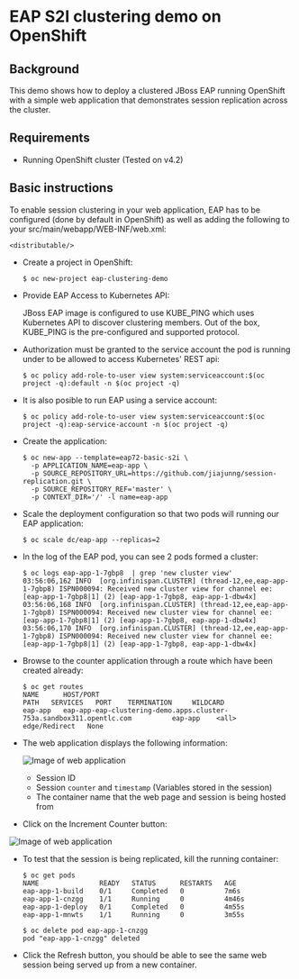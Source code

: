 EAP S2I clustering demo on OpenShift
============================================================
## Background
This demo shows how to deploy a clustered JBoss EAP running OpenShift with a simple web application that demonstrates session replication across the cluster.

## Requirements

- Running OpenShift cluster (Tested on v4.2)

## Basic instructions

To enable session clustering in your web application, EAP has to be configured (done by default in OpenShift) as well as adding the following to your src/main/webapp/WEB-INF/web.xml:

```<distributable/>```

- Create a project in OpenShift:

  ```$ oc new-project eap-clustering-demo```

- Provide EAP Access to Kubernetes API:

  JBoss EAP image is configured to use KUBE_PING which uses Kubernetes API to discover clustering members. Out of the box, KUBE_PING is the pre-configured and supported protocol.  

- Authorization must be granted to the service account the pod is running under to be allowed to access Kubernetes' REST api:

  ```$ oc policy add-role-to-user view system:serviceaccount:$(oc project -q):default -n $(oc project -q)```

- It is also posible to run EAP using a service account:

  ```$ oc policy add-role-to-user view system:serviceaccount:$(oc project -q):eap-service-account -n $(oc project -q)```

- Create the application:
     ```
     $ oc new-app --template=eap72-basic-s2i \
       -p APPLICATION_NAME=eap-app \
       -p SOURCE_REPOSITORY_URL=https://github.com/jiajunng/session-replication.git \
       -p SOURCE_REPOSITORY_REF='master' \
       -p CONTEXT_DIR='/' -l name=eap-app 

- Scale the deployment configuration so that two pods will running our EAP application: 
    ```
    $ oc scale dc/eap-app --replicas=2
    
- In the log of the EAP pod, you can see 2 pods formed a cluster:
    ```
    $ oc logs eap-app-1-7gbp8  | grep 'new cluster view'
    03:56:06,162 INFO  [org.infinispan.CLUSTER] (thread-12,ee,eap-app-1-7gbp8) ISPN000094: Received new cluster view for channel ee: [eap-app-1-7gbp8|1] (2) [eap-app-1-7gbp8, eap-app-1-dbw4x]
    03:56:06,168 INFO  [org.infinispan.CLUSTER] (thread-12,ee,eap-app-1-7gbp8) ISPN000094: Received new cluster view for channel ee: [eap-app-1-7gbp8|1] (2) [eap-app-1-7gbp8, eap-app-1-dbw4x]
    03:56:06,170 INFO  [org.infinispan.CLUSTER] (thread-12,ee,eap-app-1-7gbp8) ISPN000094: Received new cluster view for channel ee: [eap-app-1-7gbp8|1] (2) [eap-app-1-7gbp8, eap-app-1-dbw4x]
    
- Browse to the counter application through a route which have been created already:
    ```
    $ oc get routes
    NAME      HOST/PORT                                                              PATH   SERVICES   PORT    TERMINATION     WILDCARD
    eap-app   eap-app-eap-clustering-demo.apps.cluster-753a.sandbox311.opentlc.com          eap-app    <all>   edge/Redirect   None
  
- The web application displays the following information: 

  ![Image of web application](https://user-images.githubusercontent.com/25560159/73716504-1eed9b00-4752-11ea-93d5-54e15c554bbb.png)
  
  - Session ID
  - Session ```counter``` and ```timestamp``` (Variables stored in the session)
  - The container name that the web page and session is being hosted from

- Click on the Increment Counter button:

![Image of web application](https://user-images.githubusercontent.com/25560159/73716641-8c013080-4752-11ea-8716-d65f27563f5f.png)

- To test that the session is being replicated, kill the running container:
   ```
   $ oc get pods
   NAME               READY   STATUS      RESTARTS   AGE
   eap-app-1-build    0/1     Completed   0          7m6s
   eap-app-1-cnzgg    1/1     Running     0          4m46s
   eap-app-1-deploy   0/1     Completed   0          4m55s
   eap-app-1-mnwts    1/1     Running     0          3m55s
   
   $ oc delete pod eap-app-1-cnzgg
   pod "eap-app-1-cnzgg" deleted

- Click the Refresh button, you should be able to see the same web session being served up from a new container.

